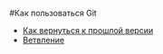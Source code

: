 #Как пользоваться Git
- [Как вернуться к прошлой версии](./reset_help.md)
- [Ветвление](./branch_help.md)
